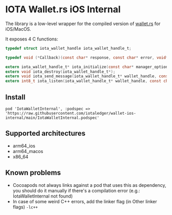 # IOTA Wallet.rs iOS Internal

The library is a low-level wrapper for the compiled version of [wallet.rs](https://github.com/iotaledger/wallet.rs) for iOS/MacOS.

It exposes 4 C functions:
```c
typedef struct iota_wallet_handle iota_wallet_handle_t;

typedef void (*Callback)(const char* response, const char* error, void* context);

extern iota_wallet_handle_t* iota_initialize(const char* manager_options, char* error_buffer, size_t error_buffer_size);
extern void iota_destroy(iota_wallet_handle_t*);
extern void iota_send_message(iota_wallet_handle_t* wallet_handle, const char* message, Callback callback, void* context);
extern int8_t iota_listen(iota_wallet_handle_t* wallet_handle, const char* event_types, Callback callback, void* context, char* error_buffer, size_t error_buffer_size);

```

## Install

```
pod 'IotaWalletInternal', :podspec => 'https://raw.githubusercontent.com/iotaledger/wallet-ios-internal/main/IotaWalletInternal.podspec'
```

## Supported architectures

- arm64_ios
- arm64_macos
- x86_64

## Known problems

- Cocoapods not always links against a pod that uses this as dependency, you should do it manually if there's a compilation error (e.g.: IotaWalletInternal not found)
- In case of some weird C++ errors, add the linker flag (in Other linker flags) `-lc++`
